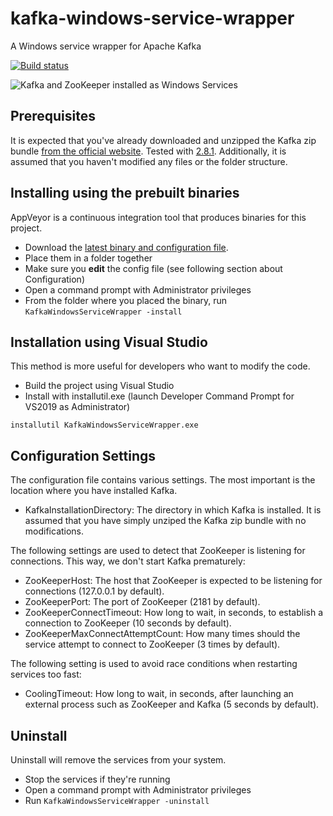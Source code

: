 # kafka-windows-service-wrapper
A Windows service wrapper for Apache Kafka

[![Build status](https://ci.appveyor.com/api/projects/status/mtk4aiu8ur6u0sqd?svg=true)](https://ci.appveyor.com/project/ngeor/kafka-windows-service-wrapper)

![Kafka and ZooKeeper installed as Windows Services](./services.png?raw=true "Kafka and ZooKeeper installed as Windows Services")

## Prerequisites
It is expected that you've already downloaded and unzipped the Kafka zip bundle [from the official website](https://kafka.apache.org/downloads). Tested with [2.8.1](https://archive.apache.org/dist/kafka/2.8.1/kafka_2.13-2.8.1.tgz).
Additionally, it is assumed that you haven't modified any files or the folder structure.

## Installing using the prebuilt binaries
AppVeyor is a continuous integration tool that produces binaries for this project.

- Download the [latest binary and configuration file](https://github.com/ngeor/kafka-windows-service-wrapper/releases/latest).
- Place them in a folder together
- Make sure you **edit** the config file (see following section about Configuration)
- Open a command prompt with Administrator privileges
- From the folder where you placed the binary, run `KafkaWindowsServiceWrapper -install`

## Installation using Visual Studio
This method is more useful for developers who want to modify the code.

- Build the project using Visual Studio
- Install with installutil.exe (launch Developer Command Prompt for VS2019 as Administrator)

```
installutil KafkaWindowsServiceWrapper.exe
```

## Configuration Settings

The configuration file contains various settings. The most important is the location where you have installed Kafka.

- KafkaInstallationDirectory: The directory in which Kafka is installed. It is assumed that you have simply unziped the Kafka zip bundle with no modifications.

The following settings are used to detect that ZooKeeper is listening for connections. This way, we don't start Kafka prematurely:

- ZooKeeperHost: The host that ZooKeeper is expected to be listening for connections (127.0.0.1 by default).
- ZooKeeperPort: The port of ZooKeeper (2181 by default).
- ZooKeeperConnectTimeout: How long to wait, in seconds, to establish a connection to ZooKeeper (10 seconds by default).
- ZooKeeperMaxConnectAttemptCount: How many times should the service attempt to connect to ZooKeeper (3 times by default).

The following setting is used to avoid race conditions when restarting services too fast:

- CoolingTimeout: How long to wait, in seconds, after launching an external process such as ZooKeeper and Kafka (5 seconds by default).

## Uninstall
Uninstall will remove the services from your system.

- Stop the services if they're running
- Open a command prompt with Administrator privileges
- Run `KafkaWindowsServiceWrapper -uninstall`
